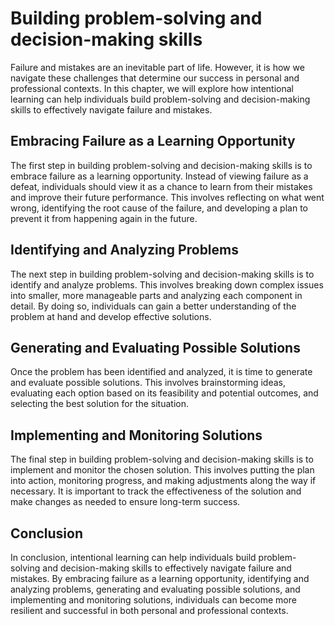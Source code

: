 Building problem-solving and decision-making skills
===============================================================================================

Failure and mistakes are an inevitable part of life. However, it is how we navigate these challenges that determine our success in personal and professional contexts. In this chapter, we will explore how intentional learning can help individuals build problem-solving and decision-making skills to effectively navigate failure and mistakes.

Embracing Failure as a Learning Opportunity
-------------------------------------------

The first step in building problem-solving and decision-making skills is to embrace failure as a learning opportunity. Instead of viewing failure as a defeat, individuals should view it as a chance to learn from their mistakes and improve their future performance. This involves reflecting on what went wrong, identifying the root cause of the failure, and developing a plan to prevent it from happening again in the future.

Identifying and Analyzing Problems
----------------------------------

The next step in building problem-solving and decision-making skills is to identify and analyze problems. This involves breaking down complex issues into smaller, more manageable parts and analyzing each component in detail. By doing so, individuals can gain a better understanding of the problem at hand and develop effective solutions.

Generating and Evaluating Possible Solutions
--------------------------------------------

Once the problem has been identified and analyzed, it is time to generate and evaluate possible solutions. This involves brainstorming ideas, evaluating each option based on its feasibility and potential outcomes, and selecting the best solution for the situation.

Implementing and Monitoring Solutions
-------------------------------------

The final step in building problem-solving and decision-making skills is to implement and monitor the chosen solution. This involves putting the plan into action, monitoring progress, and making adjustments along the way if necessary. It is important to track the effectiveness of the solution and make changes as needed to ensure long-term success.

Conclusion
----------

In conclusion, intentional learning can help individuals build problem-solving and decision-making skills to effectively navigate failure and mistakes. By embracing failure as a learning opportunity, identifying and analyzing problems, generating and evaluating possible solutions, and implementing and monitoring solutions, individuals can become more resilient and successful in both personal and professional contexts.

